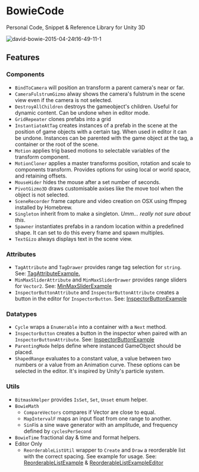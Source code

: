 # BowieCode
Personal Code, Snippet & Reference Library for Unity 3D

![david-bowie-2015-04-24t16-49-11-1](https://cloud.githubusercontent.com/assets/166915/22928405/3921cc9a-f2ae-11e6-8553-5deb69ab7073.png)

## Features

### Components

- `BindToCamera` will position an transform a parent camera's near or far.
- `CameraFulstrumGizmo` alway shows the camera's fulstrum in the scene view even if the camera is not selected.
- `DestroyAllChildren` destroys the gameobject's children. Useful for dynamic content. Can be undone when in editor mode.
- `GridRepeater` clones prefabs into a grid
- `InstantiateAtTag` creates instances of a prefab in the scene at the position of game objects with a certain tag. When used in editor it can be undone. Instances can be parented with the game object at the tag, a container or the root of the scene. 
- `Motion` applies trig based motions to selectable variables of the transform component.
- `MotionCloner` applies a master transforms position, rotation and scale to components transform. Provides options for using local or world space, and retaining offsets.
- `MouseHider` hides the mouse after a set number of seconds.
- `PivotGizmo3D` draws customisable axises like the move tool when the object is not selected.
- `SceneRecorder` frame capture and video creation on OSX using ffmpeg installed by Homebrew.
- `Singleton` inherit from to make a singleton. _Umm... really not sure about this_.
- `Spawner` instantiates prefabs in a random location within a predefined shape. It can set to do this every frame and spawn multiples.
- `TextGizo` always displays text in the scene view.


### Attributes

- `TagAttribute` and `TagDrawer` provides range tag selection for `string`. See: [TagAttributeExample.](https://github.com/rc1/BowieCode/blob/master/Examples/TagAttributeExample.cs)
- `MinMaxSliderAttribute` and `MinMaxSliderDrawer` provides range sliders for `Vector2`. See: [MinMaxSliderExample](https://github.com/rc1/BowieCode/blob/master/Examples/MinMaxSliderExample.cs)
- `InspectorButtonAttribute` and `InspectorButtonAttribute` creates a button in the editor for `InspectorButton`. See: [InspectorButtonExample](https://github.com/rc1/BowieCode/blob/master/Examples/InspectorButtonExample.cs)

### Datatypes

- `Cycle` wraps a `Enumerable` into a container with a `Next` method.
- `InspectorButton` creates a button in the inspector when paired with an `InspectorButtonAttribute`. See: [InspectorButtonExample](https://github.com/rc1/BowieCode/blob/master/Examples/InspectorExample.cs)
- `ParentingMode` helps define where instanced GameObject should be placed.
- `ShapedRange` evaluates to a constant value, a value between two numbers or a value from an Animation curve. These options can be selected in the editor. It's inspired by Unity's particle system.

### Utils

- `BitmaskHelper` provides `IsSet`, `Set`, `Unset` enum helper.
- `BowieMath` 
	- `CompareVectors` compares if Vector are close to equal.
	- `MapIntervalF` maps an input float from one range to another.
	- `SinF`is a sine wave generator with an amplitude, and frequency defined by `cyclesPerSecond`
- `BowieTime` fractional day & time and format helpers.
- Editor Only
	- `ReorderableListUtil` wrapper to `Create` and `Draw` a reorderable list with the correct spacing. See example for usage. See: [ReorderableListExample](https://github.com/rc1/BowieCode/blob/master/Examples/ReorderableListExample.cs) & [ReorderableListExampleEditor](https://github.com/rc1/BowieCode/blob/master/Examples/Editor/ReorderableListExampleEditor.cs)


